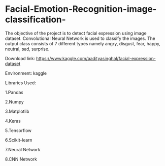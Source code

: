 # Facial-Emotion-Recognition-image-classification-
The objective of the project is to detect facial expression using image dataset. Convolutional Neural Network is used to classify the images. The output class consists of 7 different types namely angry, disgust, fear, happy, neutral, sad, surprise. 

Download link: https://www.kaggle.com/aadityasinghal/facial-expression-dataset  

Environment: kaggle

Libraries Used:

1.Pandas

2.Numpy

3.Matplotlib

4.Keras

5.Tensorflow

6.Scikit-learn

7.Neural Network

8.CNN Network
